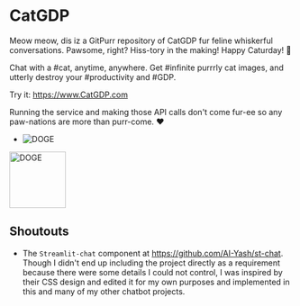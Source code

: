 # CatGDP
​Meow meow, dis iz a GitPurr repository of CatGDP fur feline whiskerful conversations. Pawsome, right? Hiss-tory in the making! Happy Caturday! 🐾 

Chat with a #cat, anytime, anywhere. Get #infinite purrrly cat images, and utterly destroy your #productivity and #GDP.

Try it: https://www.CatGDP.com

Running the service and making those API calls don't come fur-ee so any paw-nations are more than purr-come. :heart:

- ![DOGE](https://img.shields.io/badge/DOGE-DJCJpk61fwKNEQgPoK7fP8frojubAjuMUZ-yellowgreen)

<img src="https://dogecoin.com/assets/images/dogecoin-2.png" width=100 height=100 alt="DOGE">

## Shoutouts

- The `Streamlit-chat` component at https://github.com/AI-Yash/st-chat. Though I didn't end up including the project directly as a requirement because there were some details I could not control, I was inspired by their CSS design and edited it for my own purposes and implemented in this and many of my other chatbot projects.

